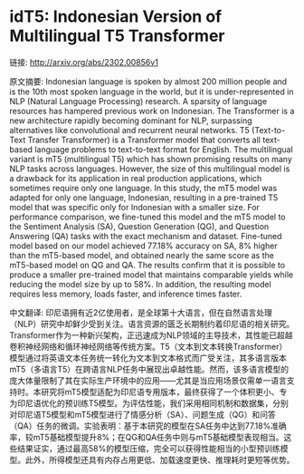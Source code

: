 # idT5: Indonesian Version of Multilingual T5 Transformer

链接: http://arxiv.org/abs/2302.00856v1

原文摘要:
Indonesian language is spoken by almost 200 million people and is the 10th
most spoken language in the world, but it is under-represented in NLP (Natural
Language Processing) research. A sparsity of language resources has hampered
previous work on Indonesian. The Transformer is a new architecture rapidly
becoming dominant for NLP, surpassing alternatives like convolutional and
recurrent neural networks. T5 (Text-to-Text Transfer Transformer) is a
Transformer model that converts all text-based language problems to
text-to-text format for English. The multilingual variant is mT5 (multilingual
T5) which has shown promising results on many NLP tasks across languages.
However, the size of this multilingual model is a drawback for its application
in real production applications, which sometimes require only one language. In
this study, the mT5 model was adapted for only one language, Indonesian,
resulting in a pre-trained T5 model that was specific only for Indonesian with
a smaller size. For performance comparison, we fine-tuned this model and the
mT5 model to the Sentiment Analysis (SA), Question Generation (QG), and
Question Answering (QA) tasks with the exact mechanism and dataset. Fine-tuned
model based on our model achieved 77.18% accuracy on SA, 8% higher than the
mT5-based model, and obtained nearly the same score as the mT5-based model on
QG and QA. The results confirm that it is possible to produce a smaller
pre-trained model that maintains comparable yields while reducing the model
size by up to 58%. In addition, the resulting model requires less memory, loads
faster, and inference times faster.

中文翻译:
印尼语拥有近2亿使用者，是全球第十大语言，但在自然语言处理（NLP）研究中却鲜少受到关注。语言资源的匮乏长期制约着印尼语的相关研究。Transformer作为一种新兴架构，正迅速成为NLP领域的主导技术，其性能已超越卷积神经网络和循环神经网络等传统方案。T5（文本到文本转换Transformer）模型通过将英语文本任务统一转化为文本到文本格式而广受关注，其多语言版本mT5（多语言T5）在跨语言NLP任务中展现出卓越性能。然而，该多语言模型的庞大体量限制了其在实际生产环境中的应用——尤其是当应用场景仅需单一语言支持时。本研究将mT5模型适配为印尼语专用版本，最终获得了一个体积更小、专为印尼语优化的预训练T5模型。为评估性能，我们采用相同机制和数据集，分别对印尼语T5模型和mT5模型进行了情感分析（SA）、问题生成（QG）和问答（QA）任务的微调。实验表明：基于本研究的模型在SA任务中达到77.18%准确率，较mT5基础模型提升8%；在QG和QA任务中则与mT5基础模型表现相当。这些结果证实，通过最高58%的模型压缩，完全可以获得性能相当的小型预训练模型。此外，所得模型还具有内存占用更低、加载速度更快、推理耗时更短等优势。
